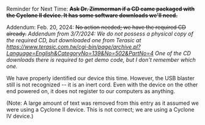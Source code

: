 
Reminder for Next Time: ~~**Ask Dr. Zimmerman if a CD came packaged with the Cyclone II device. It has some software downloads we'll need.**~~


Addendum: Feb. 20, 2024:
~~No action needed; we have the required CD already.~~ *Addendum from 3/7/2024: We do not possess a physical copy of the required CD, but downloaded one from Terasic at https://www.terasic.com.tw/cgi-bin/page/archive.pl?Language=English&CategoryNo=139&No=502&PartNo=4
One of the CD downloads there is required to get demo code, but I don't remember which one.*

We have properly identified our device this time. However, the USB blaster still is not recognized -- it is an inert cord. Even with the device on the other end powered on, it does not register to our computers as anything.

(Note: A large amount of text was removed from this entry as it assumed we were using a Cyclone II device. This is not correct; we are using a Cyclone IV device.)